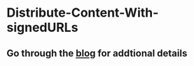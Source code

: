 # Distribute-Content-With-signedURLs
## Go through the [blog](https://srikargandhi.medium.com/distribute-content-with-signed-urls-fe09b4d7b72e "") for addtional details
